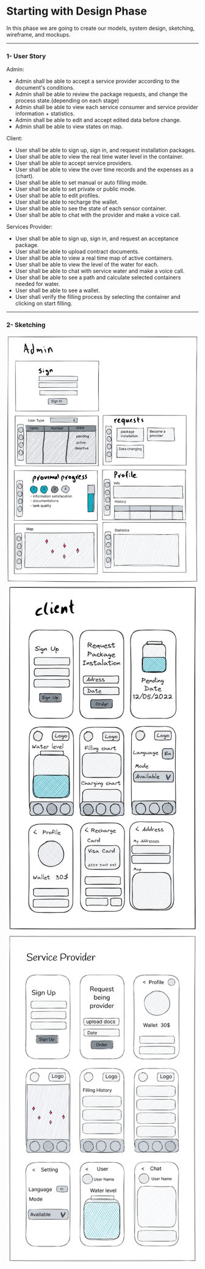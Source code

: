 # Starting with Design Phase

In this phase we are going to create our models, system design, sketching, wireframe, and mockups.

---

### 1- User Story

Admin:

- Admin shall be able to accept a service provider according to the document's conditions.
- Admin shall be able to review the package requests, and change the process state.(depending on each stage)
- Admin shall be able to view each service consumer and service provider information + statistics.
- Admin shall be able to edit and accept edited data before change.
- Admin shall be able to view states on map.

Client:

- User shall be able to sign up, sign in, and request installation packages.
- User shall be able to view the real time water level in the container.
- User shall be able to accept service providers.
- User shall be able to view the over time records and the expenses as a (chart).
- User shall be able to set manual or auto filling mode.
- User shall be able to set private or public mode.
- User shall be able to edit profiles.
- User shall be able to recharge the wallet.
- User shall be able to see the state of each sensor container.
- User shall be able to chat with the provider and make a voice call.

Services Provider:

- User shall be able to sign up, sign in, and request an acceptance package.
- User shall be able to upload contract documents.
- User shall be able to view a real time map of active containers.
- User shall be able to view the level of the water for each.
- User shall be able to chat with service water and make a voice call.
- User shall be able to see a path and calculate selected containers needed for water.
- User shall be able to see a wallet.
- User shall verify the filling process by selecting the container and clicking on start filling.

---

### 2- Sketching

<img src='./Water_Monster_Admin_v0.1.png'>

<img src='./Water_Monster_Client_v0.1.png'>

<img src='./Water_Monster_Provider_v0.1.png'>
